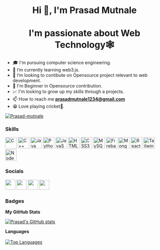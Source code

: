 
<h1 align="center">Hi 👋, I'm Prasad Mutnale</h1>
<h1 align="center"> I'm passionate about Web Technology🕸️</h1>

<!-- <img align="right" alt="Coding" width="400" src="https://github.com/PrasadMutnale-exe/PrasadMutnale-exe/blob/main/coder_vector.gif?raw=True"/> -->
<!-- <img alt="Coder GIF" align="right" height=250 width=400 src="https://cdn.dribbble.com/users/730703/screenshots/6581243/avento.gif" /> -->
- 🎓 I'm pursuing computer science engineering.
- 🌱 I’m currently learning web3.js.
- 💞️ I’m looking to contibute on Opensource project relevant to web development.
- 🔰 I'm Beginner in Opensource contribution.
- 📈 I'm looking to grow up my skills through a projects.
- 📫 How to reach me **prasadmutnale1234@gmail.com**
- 😁 Love playing cricket🏏.

<!--<img width="925" alt="Screenshot 2022-08-14 002120" src="https://user-images.githubusercontent.com/81313711/184507023-4500f168-cf7a-4d36-9b46-572f264c6cfa.png">-->
<a href="https://www.github.com/Prasad-mutnale" target="_blank" rel="noreferrer">
<img src="https://komarev.com/ghpvc/?username=Prasad-mutnale" alt="Prasad-mutnale" /> </a>

### Skills
<p align="left">
<a href="https://docs.microsoft.com/en-us/cpp/?view=msvc-170" target="_blank" rel="noreferrer"><img src="https://raw.githubusercontent.com/danielcranney/readme-generator/main/public/icons/skills/c-colored.svg" width="36" height="36" alt="C" /></a>
<a href="https://docs.microsoft.com/en-us/cpp/?view=msvc-170" target="_blank" rel="noreferrer"><img src="https://raw.githubusercontent.com/danielcranney/readme-generator/main/public/icons/skills/cplusplus-colored.svg" width="36" height="36" alt="C++" /></a>
<a href="https://www.oracle.com/java/" target="_blank" rel="noreferrer"><img src="https://raw.githubusercontent.com/danielcranney/readme-generator/main/public/icons/skills/java-colored.svg" width="36" height="36" alt="Java" /></a>
<a href="https://www.python.org/" target="_blank" rel="noreferrer"><img src="https://raw.githubusercontent.com/danielcranney/readme-generator/main/public/icons/skills/python-colored.svg" width="36" height="36" alt="Python" /></a>
<a href="https://developer.mozilla.org/en-US/docs/Web/JavaScript" target="_blank" rel="noreferrer"><img src="https://raw.githubusercontent.com/danielcranney/readme-generator/main/public/icons/skills/javascript-colored.svg" width="36" height="36" alt="JavaScript" /></a>
<a href="https://developer.mozilla.org/en-US/docs/Glossary/HTML5" target="_blank" rel="noreferrer"><img src="https://raw.githubusercontent.com/danielcranney/readme-generator/main/public/icons/skills/html5-colored.svg" width="36" height="36" alt="HTML5" /></a>
<a href="https://www.w3.org/TR/CSS/#css" target="_blank" rel="noreferrer"><img src="https://raw.githubusercontent.com/danielcranney/readme-generator/main/public/icons/skills/css3-colored.svg" width="36" height="36" alt="CSS3" /></a>
<a href="https://www.mysql.com/" target="_blank" rel="noreferrer"><img src="https://raw.githubusercontent.com/danielcranney/readme-generator/main/public/icons/skills/mysql-colored.svg" width="36" height="36" alt="MySQL" /></a>
<a href="https://firebase.google.com/" target="_blank" rel="noreferrer"><img src="https://raw.githubusercontent.com/danielcranney/readme-generator/main/public/icons/skills/firebase-colored.svg" width="36" height="36" alt="Firebase" /></a>
  <a href="https://www.mongodb.com/" target="_blank" rel="noreferrer"><img src="https://raw.githubusercontent.com/danielcranney/readme-generator/main/public/icons/skills/mongodb-colored.svg" width="36" height="36" alt="MongoDb" /></a>
   <a href="https://reactjs.org/" target="_blank" rel="noreferrer"><img src="https://raw.githubusercontent.com/danielcranney/readme-generator/main/public/icons/skills/react-colored.svg" width="36" height="36" alt="ReactJs" /></a>
   <a href="https://tailwindcss.com/" target="_blank" rel="noreferrer"><img src="https://raw.githubusercontent.com/danielcranney/readme-generator/main/public/icons/skills/tailwindcss-colored.svg" width="36" height="36" alt="Tailwind" /></a>
     <a href="https://nodejs.org/en/" target="_blank" rel="noreferrer"><img src="https://raw.githubusercontent.com/danielcranney/readme-generator/main/public/icons/skills/nodejs-colored.svg" width="36" height="36" alt="NodeJs" /></a>
</p>



### Socials

<p align="left"> 
<a href="https://www.github.com/Prasad-mutnale" target="_blank" rel="noreferrer"><img src="https://raw.githubusercontent.com/danielcranney/readme-generator/main/public/icons/socials/github.svg" width="32" height="32" /></a> 
<a href="http://www.instagram.com/prasad.exe_" target="_blank" rel="noreferrer"><img src="https://raw.githubusercontent.com/danielcranney/readme-generator/main/public/icons/socials/instagram.svg" width="32" height="32" /></a>
<a href="https://www.linkedin.com/in/prasad-mutnale-b75a2b200/" target="_blank" rel="noreferrer"><img src="https://raw.githubusercontent.com/danielcranney/readme-generator/main/public/icons/socials/linkedin.svg" width="32" height="32" /></a> 
<a href="https://twitter.com/PrasadMutnale" target="_blank" rel="noreferrer"><img src="https://raw.githubusercontent.com/danielcranney/readme-generator/main/public/icons/socials/twitter.svg" width="32" height="31" /></a></p>

### Badges

<b>My GitHub Stats</b>

<a href="http://www.github.com/Prasad-mutnale"><img src="https://github-readme-stats.vercel.app/api?username=Prasad-mutnale&show_icons=true&hide=&count_private=true&title_color=0891b2&text_color=ffffff&icon_color=0891b2&bg_color=1c1917&hide_border=true&show_icons=true" alt="Prasad's GitHub stats" /></a>

<!-- <b>My GitHub Streaks</b><br><br>
<a href="http://www.github.com/Prasad-mutnale"><img src="https://github-readme-streak-stats.herokuapp.com/?user=Prasad-mutnale&stroke=ffffff&background=1c1917&ring=0891b2&fire=0891b2&currStreakNum=ffffff&currStreakLabel=0891b2&sideNums=ffffff&sideLabels=ffffff&dates=ffffff&hide_border=true" /></a>  -->

<b>Languages</b><br><br>
<a href="https://github.com/Prasad-mutnale" align="left"><img src="https://github-readme-stats.vercel.app/api/top-langs/?username=Prasad-mutnale&langs_count=10&title_color=0891b2&text_color=ffffff&icon_color=0891b2&bg_color=1c1917&hide_border=true&locale=en&custom_title=Top%20%Languages" alt="Top Languages" /></a>


